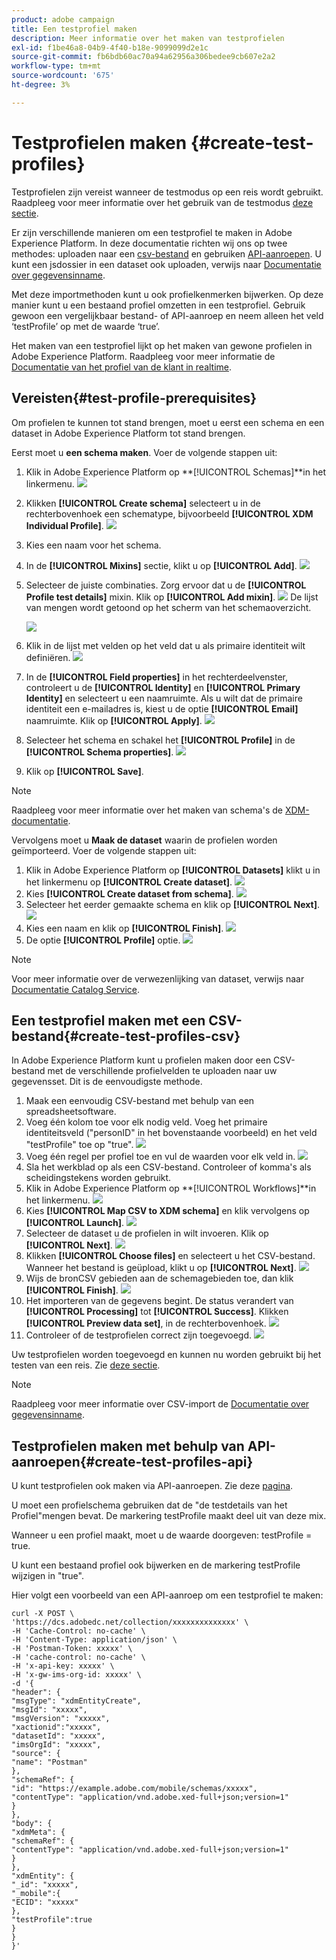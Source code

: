 ```yaml
---
product: adobe campaign
title: Een testprofiel maken
description: Meer informatie over het maken van testprofielen
exl-id: f1be46a8-04b9-4f40-b18e-9099099d2e1c
source-git-commit: fb6bdb60ac70a94a62956a306bedee9cb607e2a2
workflow-type: tm+mt
source-wordcount: '675'
ht-degree: 3%

---
```


# Testprofielen maken {#create-test-profiles}

Testprofielen zijn vereist wanneer de testmodus op een reis wordt gebruikt. Raadpleeg voor meer informatie over het gebruik van de testmodus [deze sectie](../building-journeys/testing-the-journey.md).

Er zijn verschillende manieren om een testprofiel te maken in Adobe Experience Platform. In deze documentatie richten wij ons op twee methodes: uploaden naar een [csv-bestand](../building-journeys/creating-test-profiles.md#create-test-profiles-csv) en gebruiken [API-aanroepen](../building-journeys/creating-test-profiles.md#create-test-profiles-api). U kunt een jsdossier in een dataset ook uploaden, verwijs naar [Documentatie over gegevensinname](https://experienceleague.adobe.com/docs/experience-platform/ingestion/tutorials/ingest-batch-data.html#add-data-to-dataset).

Met deze importmethoden kunt u ook profielkenmerken bijwerken. Op deze manier kunt u een bestaand profiel omzetten in een testprofiel. Gebruik gewoon een vergelijkbaar bestand- of API-aanroep en neem alleen het veld ‘testProfile’ op met de waarde ‘true’.

Het maken van een testprofiel lijkt op het maken van gewone profielen in Adobe Experience Platform. Raadpleeg voor meer informatie de [Documentatie van het profiel van de klant in realtime](https://experienceleague.adobe.com/docs/experience-platform/profile/home.html?lang=nl).

## Vereisten{#test-profile-prerequisites}

Om profielen te kunnen tot stand brengen, moet u eerst een schema en een dataset in Adobe Experience Platform tot stand brengen.

Eerst moet u **een schema maken**. Voer de volgende stappen uit:

1. Klik in Adobe Experience Platform op **[!UICONTROL Schemas]**in het linkermenu.
   ![](../assets/test-profiles-0.png)
1. Klikken **[!UICONTROL Create schema]** selecteert u in de rechterbovenhoek een schematype, bijvoorbeeld **[!UICONTROL XDM Individual Profile]**.
   ![](../assets/test-profiles-1.png)
1. Kies een naam voor het schema.
1. In de **[!UICONTROL Mixins]** sectie, klikt u op **[!UICONTROL Add]**.
   ![](../assets/test-profiles-1-bis.png)
1. Selecteer de juiste combinaties. Zorg ervoor dat u de **[!UICONTROL Profile test details]** mixin. Klik op **[!UICONTROL Add mixin]**.
   ![](../assets/test-profiles-1-ter.png)
De lijst van mengen wordt getoond op het scherm van het schemaoverzicht.

   ![](../assets/test-profiles-2.png)
1. Klik in de lijst met velden op het veld dat u als primaire identiteit wilt definiëren.
   ![](../assets/test-profiles-3.png)
1. In de **[!UICONTROL Field properties]** in het rechterdeelvenster, controleert u de **[!UICONTROL Identity]** en **[!UICONTROL Primary Identity]** en selecteert u een naamruimte. Als u wilt dat de primaire identiteit een e-mailadres is, kiest u de optie **[!UICONTROL Email]** naamruimte. Klik op **[!UICONTROL Apply]**.
   ![](../assets/test-profiles-4.png)
1. Selecteer het schema en schakel het **[!UICONTROL Profile]** in de **[!UICONTROL Schema properties]**.
   ![](../assets/test-profiles-5.png)
1. Klik op **[!UICONTROL Save]**.

>[!NOTE]
>
>Raadpleeg voor meer informatie over het maken van schema&#39;s de [XDM-documentatie](https://experienceleague.adobe.com/docs/experience-platform/xdm/ui/resources/schemas.html#prerequisites).

Vervolgens moet u **Maak de dataset** waarin de profielen worden geïmporteerd. Voer de volgende stappen uit:

1. Klik in Adobe Experience Platform op **[!UICONTROL Datasets]** klikt u in het linkermenu op **[!UICONTROL Create dataset]**.
   ![](../assets/test-profiles-6.png)
1. Kies **[!UICONTROL Create dataset from schema]**.
   ![](../assets/test-profiles-7.png)
1. Selecteer het eerder gemaakte schema en klik op **[!UICONTROL Next]**.
   ![](../assets/test-profiles-8.png)
1. Kies een naam en klik op **[!UICONTROL Finish]**.
   ![](../assets/test-profiles-9.png)
1. De optie **[!UICONTROL Profile]** optie.
   ![](../assets/test-profiles-10.png)

>[!NOTE]
>
> Voor meer informatie over de verwezenlijking van dataset, verwijs naar [Documentatie Catalog Service](https://experienceleague.adobe.com/docs/experience-platform/catalog/datasets/user-guide.html#getting-started).

## Een testprofiel maken met een CSV-bestand{#create-test-profiles-csv}

In Adobe Experience Platform kunt u profielen maken door een CSV-bestand met de verschillende profielvelden te uploaden naar uw gegevensset. Dit is de eenvoudigste methode.

1. Maak een eenvoudig CSV-bestand met behulp van een spreadsheetsoftware.
1. Voeg één kolom toe voor elk nodig veld. Voeg het primaire identiteitsveld (&quot;personID&quot; in het bovenstaande voorbeeld) en het veld &quot;testProfile&quot; toe op &quot;true&quot;.
   ![](../assets/test-profiles-11.png)
1. Voeg één regel per profiel toe en vul de waarden voor elk veld in.
   ![](../assets/test-profiles-12.png)
1. Sla het werkblad op als een CSV-bestand. Controleer of komma&#39;s als scheidingstekens worden gebruikt.
1. Klik in Adobe Experience Platform op **[!UICONTROL Workflows]**in het linkermenu.
   ![](../assets/test-profiles-14.png)
1. Kies **[!UICONTROL Map CSV to XDM schema]** en klik vervolgens op **[!UICONTROL Launch]**.
   ![](../assets/test-profiles-16.png)
1. Selecteer de dataset u de profielen in wilt invoeren. Klik op **[!UICONTROL Next]**.
   ![](../assets/test-profiles-17.png)
1. Klikken **[!UICONTROL Choose files]** en selecteert u het CSV-bestand. Wanneer het bestand is geüpload, klikt u op **[!UICONTROL Next]**.
   ![](../assets/test-profiles-18.png)
1. Wijs de bronCSV gebieden aan de schemagebieden toe, dan klik **[!UICONTROL Finish]**.
   ![](../assets/test-profiles-19.png)
1. Het importeren van de gegevens begint. De status verandert van **[!UICONTROL Processing]** tot **[!UICONTROL Success]**. Klikken **[!UICONTROL Preview data set]**, in de rechterbovenhoek.
   ![](../assets/test-profiles-20.png)
1. Controleer of de testprofielen correct zijn toegevoegd.
   ![](../assets/test-profiles-21.png)

Uw testprofielen worden toegevoegd en kunnen nu worden gebruikt bij het testen van een reis. Zie [deze sectie](../building-journeys/testing-the-journey.md).
>[!NOTE]
>
> Raadpleeg voor meer informatie over CSV-import de [Documentatie over gegevensinname](https://experienceleague.adobe.com/docs/experience-platform/ingestion/tutorials/map-a-csv-file.html#tutorials).

## Testprofielen maken met behulp van API-aanroepen{#create-test-profiles-api}

U kunt testprofielen ook maken via API-aanroepen. Zie deze [pagina](https://experienceleague.adobe.com/docs/experience-platform/profile/home.html?lang=nl).

U moet een profielschema gebruiken dat de &quot;de testdetails van het Profiel&quot;mengen bevat. De markering testProfile maakt deel uit van deze mix.

Wanneer u een profiel maakt, moet u de waarde doorgeven: testProfile = true.

U kunt een bestaand profiel ook bijwerken en de markering testProfile wijzigen in &quot;true&quot;.

Hier volgt een voorbeeld van een API-aanroep om een testprofiel te maken:

```
curl -X POST \
'https://dcs.adobedc.net/collection/xxxxxxxxxxxxxx' \
-H 'Cache-Control: no-cache' \
-H 'Content-Type: application/json' \
-H 'Postman-Token: xxxxx' \
-H 'cache-control: no-cache' \
-H 'x-api-key: xxxxx' \
-H 'x-gw-ims-org-id: xxxxx' \
-d '{
"header": {
"msgType": "xdmEntityCreate",
"msgId": "xxxxx",
"msgVersion": "xxxxx",
"xactionid":"xxxxx",
"datasetId": "xxxxx",
"imsOrgId": "xxxxx",
"source": {
"name": "Postman"
},
"schemaRef": {
"id": "https://example.adobe.com/mobile/schemas/xxxxx",
"contentType": "application/vnd.adobe.xed-full+json;version=1"
}
},
"body": {
"xdmMeta": {
"schemaRef": {
"contentType": "application/vnd.adobe.xed-full+json;version=1"
}
},
"xdmEntity": {
"_id": "xxxxx",
"_mobile":{
"ECID": "xxxxx"
},
"testProfile":true
}
}
}'
```
